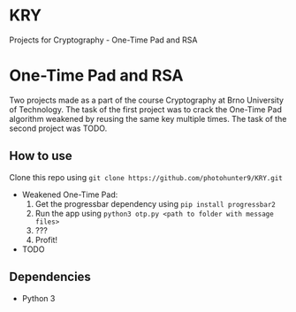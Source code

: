 # KRY
Projects for Cryptography - One-Time Pad and RSA
# One-Time Pad and RSA
Two projects made as a part of the course Cryptography at Brno University of Technology. The task of the first project was to crack the One-Time Pad algorithm weakened by reusing the same key multiple times. The task of the second project was TODO.

## How to use
Clone this repo using `git clone https://github.com/photohunter9/KRY.git`
* Weakened One-Time Pad:
  1. Get the progressbar dependency using `pip install progressbar2`
  2. Run the app using `python3 otp.py <path to folder with message files>`
  3. ???
  4. Profit!
* TODO

## Dependencies
* Python 3
